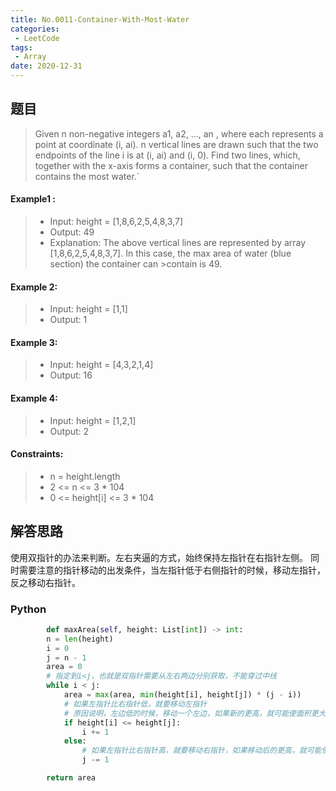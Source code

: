 ```yaml
---
title: No.0011-Container-With-Most-Water
categories: 
 - LeetCode
tags:
 - Array
date: 2020-12-31
---
```


## 题目
> Given n non-negative integers a1, a2, ..., an , where each represents a point at coordinate (i, ai). n vertical lines are drawn such that the two endpoints of the line i is at (i, ai) and (i, 0). Find two lines, which, together with the x-axis forms a container, such that the container contains the most water.`

#### Example1 :
> * Input: height = [1,8,6,2,5,4,8,3,7]
> * Output: 49
> * Explanation: The above vertical lines are represented by array [1,8,6,2,5,4,8,3,7]. In this case, the max area of water (blue section) the container can >contain is 49.

#### Example 2:
>* Input: height = [1,1]
>* Output: 1

#### Example 3:
>* Input: height = [4,3,2,1,4]
>* Output: 16

#### Example 4:
>* Input: height = [1,2,1]
>* Output: 2
 

#### Constraints:
>* n = height.length
>* 2 <= n <= 3 * 104
>* 0 <= height[i] <= 3 * 104
## 解答思路
使用双指针的办法来判断。左右夹逼的方式，始终保持左指针在右指针左侧。 
同时需要注意的指针移动的出发条件，当左指针低于右侧指针的时候，移动左指针，反之移动右指针。

### Python
```python
        def maxArea(self, height: List[int]) -> int:
        n = len(height)
        i = 0
        j = n - 1
        area = 0
        # 指定到i<j，也就是双指针需要从左右两边分别获取，不能穿过中线
        while i < j:
            area = max(area, min(height[i], height[j]) * (j - i))
            # 如果左指针比右指针低，就要移动左指针
            # 原因说明，左边低的时候，移动一个左边，如果新的更高，就可能使面积更大
            if height[i] <= height[j]:
                i += 1
            else:
                # 如果左指针比右指针高，就要移动右指针，如果移动后的更高，就可能使面积更大
                j -= 1

        return area
```
